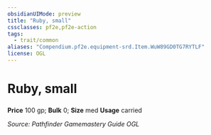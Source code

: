 ```yaml
---
obsidianUIMode: preview
title: "Ruby, small"
cssclasses: pf2e,pf2e-action
tags:
  - trait/common
aliases: "Compendium.pf2e.equipment-srd.Item.WuW89GD0TG7RYTLF"
license: OGL
---
```

# Ruby, small

### 


**Price** 100 gp; 
**Bulk** 0; **Size** med
**Usage** carried



*Source: Pathfinder Gamemastery Guide*
*OGL*